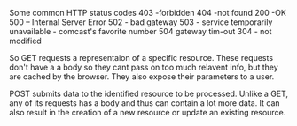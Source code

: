 Some common HTTP status codes
403 -forbidden
404 -not found
200 -OK
500 – Internal Server Error
502 - bad gateway
503 - service temporarily unavailable - comcast's favorite number
504 gateway tim-out
304 - not modified


So GET requests a representaion of a specific resource. These requests don't have a a body so they cant pass on too much relavent info, but they are cached by the browser. They also expose their parameters to a user.

POST submits data to the identified resource to be processed. Unlike a GET, any of its requests has a body and thus can contain a lot more data. It can also result in the creation of a new resource or update an existing resource.